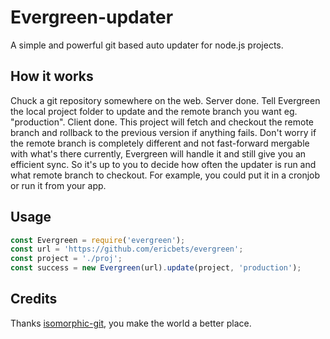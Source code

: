 Evergreen-updater
===================
A simple and powerful git based auto updater for node.js projects.

How it works
------------
Chuck a git repository somewhere on the web. Server done. Tell Evergreen the local project folder to update and the remote branch you want eg. "production". Client done. This project will fetch and checkout the remote branch and rollback to the previous version if anything fails. Don't worry if the remote branch is completely different and not fast-forward mergable with what's there currently, Evergreen will handle it and still give you an efficient sync. So it's up to you to decide how often the updater is run and what remote branch to checkout. For example, you could put it in a cronjob or run it from your app.

Usage
-------
```js
const Evergreen = require('evergreen');
const url = 'https://github.com/ericbets/evergreen';
const project = './proj';
const success = new Evergreen(url).update(project, 'production');
```

Credits
-------
Thanks [isomorphic-git](https://github.com/isomorphic-git/isomorphic-git), you make the world a better place. 
